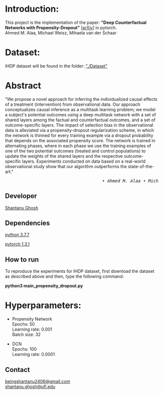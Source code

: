 # Introduction:
This project is the implementation of the paper: <b>"Deep Counterfactual Networks with Propensity-Dropout"</b>  [[arXiv]](https://arxiv.org/pdf/1706.05966.pdf) in pytorch. <br/>
Ahmed M. Alaa, Michael Weisz, Mihaela van der Schaar 
# Dataset:
IHDP dataset will be found in the folder: ["./Dataset"](https://github.com/Shantanu48114860/Deep-Counterfactual-Networks-with-Propensity-Dropout/tree/master/Dataset)

# Abstract
"We propose a novel approach for inferring the individualized causal effects of a treatment (intervention) from observational data. Our approach conceptualizes causal inference as a multitask learning problem; we model a subject's potential outcomes using a deep multitask network with a set of shared layers among the factual and counterfactual outcomes, and a set of outcome-specific layers. The impact of selection bias in the observational data is alleviated via a propensity-dropout regularization scheme, in which the network is thinned for every training example via a dropout probability that depends on the associated propensity score. The network is trained in alternating phases, where in each phase we use the training examples of one of the two potential outcomes (treated and control populations) to update the weights of the shared layers and the respective outcome-specific layers. Experiments conducted on data based on a real-world observational study show that our algorithm outperforms the state-of-the-art." <br/>
<pre>                                     <i> • Ahmed M. Alaa • Michael Weisz • Mihaela van der Schaar</i></pre>


## Developer
[Shantanu Ghosh](https://www.linkedin.com/in/shantanu-ghosh-b369783a/)

## Dependencies
[python 3.7.7](https://www.python.org/downloads/release/python-374/)

[pytorch 1.3.1](https://pytorch.org/get-started/previous-versions/)

## How to run
To reproduce the experiments for IHDP dataset, first download the dataset as described above and then, type the following
command: 

<b>python3 main_propensity_dropout.py</b>

# Hyperparameters:
<ul>
<li>
  Propensity Network
</li>
  Epochs: 50<br/>
  Learning rate: 0.001<br/>
  Batch size: 32<br/>
</ul>

<ul>
<li>
  DCN
</li>
  Epochs: 100<br/>
  Learning rate: 0.0001<br/>
</ul>

## Contact
beingshantanu2406@gmail.com <br/>
shantanu.ghosh@ufl.edu

